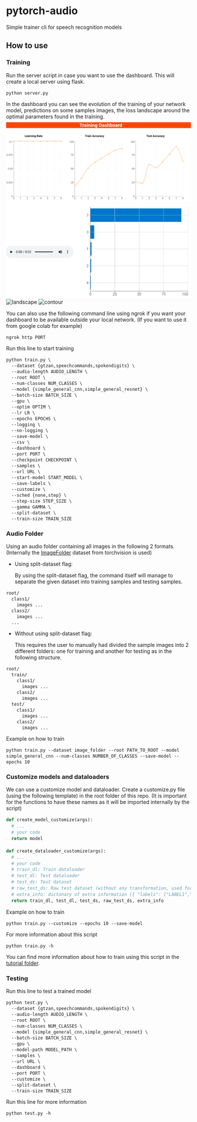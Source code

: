 # pytorch-audio

Simple trainer cli for speech recognition models

## How to use

### Training

Run the server script in case you want to use the dashboard. This will create a local server using flask.

```
python server.py
```

In the dashboard you can see the evolution of the training of your network model, predictions on some samples images, the loss landscape around the optimal parameters found in the training.
![dashboard](samples/dashboard.png?raw=true "Dashboard")
![samples](samples/samples.png?raw=true "Samples")
![landscape](samples/loss_landscape.png?raw=true "Landscape")
![contour](samples/contour.png?raw=true "Contour")

You can also use the following command line using ngrok if you want your dashboard to be available outside your local network. (If you want to use it from google colab for example)

```
ngrok http PORT
```

Run this line to start training

```
python train.py \
  --dataset {gtzan,speechcommands,spokendigits} \
  --audio-length AUDIO_LENGTH \
  --root ROOT \
  --num-classes NUM_CLASSES \
  --model {simple_general_cnn,simple_general_resnet} \
  --batch-size BATCH_SIZE \
  --gpu \
  --optim OPTIM \
  --lr LR \
  --epochs EPOCHS \
  --logging \
  --no-logging \
  --save-model \
  --csv \
  --dashboard \
  --port PORT \
  --checkpoint CHECKPOINT \
  --samples \
  --url URL \
  --start-model START_MODEL \
  --save-labels \
  --customize \
  --sched {none,step} \
  --step-size STEP_SIZE \
  --gamma GAMMA \
  --split-dataset \
  --train-size TRAIN_SIZE
```

### Audio Folder

Using an audio folder containing all images in the following 2 formats. (Internally the [ImageFolder](https://pytorch.org/vision/main/generated/torchvision.datasets.ImageFolder.html) dataset from torchvision is used)

- Using split-dataset flag:

  By using the split-dataset flag, the command itself will manage to separate the given dataset into training samples and testing samples.

```
root/
  class1/
    images ...
  class2/
    images ...
  ...
```

- Without using split-dataset flag:

  This requires the user to manually had divided the sample images into 2 different folders: one for training and another for testing as in the following structure.

```
root/
  train/
    class1/
      images ...
    class2/
      images ...
  test/
    class1/
      images ...
    class2/
      images ...
```

Example on how to train

```
python train.py --dataset image_folder --root PATH_TO_ROOT --model simple_general_cnn --num-classes NUMBER_OF_CLASSES --save-model --epochs 10
```

### Customize models and dataloaders

We can use a customize model and dataloader. Create a customize.py file (using the following template) in the root folder of this repo. (It is important for the functions to have these names as it will be imported internally by the script)

```python
def create_model_customize(args):
  # ...
  # your code
  return model

def create_dataloader_customize(args):
  # ...
  # your code
  # train_dl: Train dataloader
  # test_dl: Test dataloader
  # test_ds: Test dataset
  # raw_test_ds: Raw test dataset (without any transformation, used for the samples)
  # extra_info: dictonary of extra information ({ "labels": ["LABEL1","LABEL2",...],...})
  return train_dl, test_dl, test_ds, raw_test_ds, extra_info
```

Example on how to train

```
python train.py --customize --epochs 10 --save-model
```

For more information about this script

```
python train.py -h
```

You can find more information about how to train using this script in the [tutorial folder](https://github.com/elvin-mark/pytorch_trainer/tree/main/tutorial).

### Testing

Run this line to test a trained model

```
python test.py \
  --dataset {gtzan,speechcommands,spokendigits} \
  --audio-length AUDIO_LENGTH \
  --root ROOT \
  --num-classes NUM_CLASSES \
  --model {simple_general_cnn,simple_general_resnet} \
  --batch-size BATCH_SIZE \
  --gpu \
  --model-path MODEL_PATH \
  --samples \
  --url URL \
  --dashboard \
  --port PORT \
  --customize \
  --split-dataset \
  --train-size TRAIN_SIZE

```

Run this line for more information

```
python test.py -h
```
